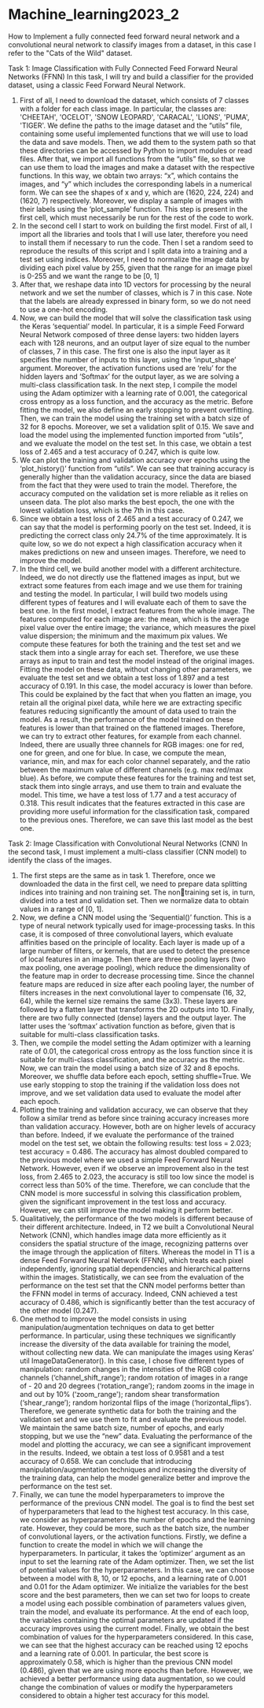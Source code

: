 # Machine_learning2023_2
How to Implement a fully connected feed forward neural network and a convolutional neural network to classify images from a dataset, in this case I refer to the "Cats of the Wild" dataset.

Task 1: Image Classification with Fully Connected Feed Forward Neural 
Networks (FFNN)
In this task, I will try and build a classifier for the provided dataset, using a classic Feed 
Forward Neural Network.
1. First of all, I need to download the dataset, which consists of 7 classes with a folder for 
each class image. In particular, the classes are: 'CHEETAH', 'OCELOT', 'SNOW 
LEOPARD', 'CARACAL', 'LIONS', 'PUMA', 'TIGER'. We define the paths to the image 
dataset and the “utils” file, containing some useful implemented functions that we will use to 
load the data and save models. Then, we add them to the system path so that these directories 
can be accessed by Python to import modules or read files. After that, we import all functions 
from the “utils” file, so that we can use them to load the images and make a dataset with the 
respective functions. In this way, we obtain two arrays: “x”, which contains the images, and 
“y” which includes the corresponding labels in a numerical form. We can see the shapes of x 
and y, which are (1620, 224, 224) and (1620, 7) respectively. Moreover, we display a sample 
of images with their labels using the ‘plot_sample’ function. This step is present in the first 
cell, which must necessarily be run for the rest of the code to work. 
2. In the second cell I start to work on building the first model. First of all, I import all the 
libraries and tools that I will use later, therefore you need to install them if necessary to 
run the code. Then I set a random seed to reproduce the results of this script and I split 
data into a training and a test set using indices. Moreover, I need to normalize the image 
data by dividing each pixel value by 255, given that the range for an image pixel is 0-255
and we want the range to be [0, 1]
3. After that, we reshape data into 1D vectors for processing by the neural network and we 
set the number of classes, which is 7 in this case. Note that the labels are already 
expressed in binary form, so we do not need to use a one-hot encoding.
4. Now, we can build the model that will solve the classification task using the Keras 
‘sequential’ model. In particular, it is a simple Feed Forward Neural Network composed 
of three dense layers: two hidden layers each with 128 neurons, and an output layer of 
size equal to the number of classes, 7 in this case. The first one is also the input layer as it 
specifies the number of inputs to this layer, using the ‘input_shape’ argument. 
Moreover, the activation functions used are ‘relu’ for the hidden layers and ‘Softmax’ for 
the output layer, as we are solving a multi-class classification task. In the next step, I 
compile the model using the Adam optimizer with a learning rate of 0.001, the 
categorical cross entropy as a loss function, and the accuracy as the metric. Before fitting 
the model, we also define an early stopping to prevent overfitting. Then, we can train the 
model using the training set with a batch size of 32 for 8 epochs. Moreover, we set a 
validation split of 0.15. We save and load the model using the implemented function 
imported from “utils”, and we evaluate the model on the test set. In this case, we obtain a test 
loss of 2.465 and a test accuracy of 0.247, which is quite low.
5. We can plot the training and validation accuracy over epochs using the ‘plot_history()’ 
function from “utils”. We can see that training accuracy is generally higher than the 
validation accuracy, since the data are biased from the fact that they were used to train the 
model. Therefore, the accuracy computed on the validation set is more reliable as it relies on 
unseen data. The plot also marks the best epoch, the one with the lowest validation loss, 
which is the 7th in this case.
6. Since we obtain a test loss of 2.465 and a test accuracy of 0.247, we can say that the 
model is performing poorly on the test set. Indeed, it is predicting the correct class only 
24.7% of the time approximately. It is quite low, so we do not expect a high classification 
accuracy when it makes predictions on new and unseen images. Therefore, we need to 
improve the model.
7. In the third cell, we build another model with a different architecture. Indeed, we do not 
directly use the flattened images as input, but we extract some features from each image 
and we use them for training and testing the model. In particular, I will build two models 
using different types of features and I will evaluate each of them to save the best one. In 
the first model, I extract features from the whole image. The features computed for each 
image are: the mean, which is the average pixel value over the entire image; the variance, 
which measures the pixel value dispersion; the minimum and the maximum pix values.
We compute these features for both the training and the test set and we stack them into a 
single array for each set. Therefore, we use these arrays as input to train and test the 
model instead of the original images. Fitting the model on these data, without changing 
other parameters, we evaluate the test set and we obtain a test loss of 1.897 and a test
accuracy of 0.191. In this case, the model accuracy is lower than before. This could be 
explained by the fact that when you flatten an image, you retain all the original pixel 
data, while here we are extracting specific features reducing significantly the amount of 
data used to train the model. As a result, the performance of the model trained on these 
features is lower than that trained on the flattened images. Therefore, we can try to 
extract other features, for example from each channel. Indeed, there are usually three 
channels for RGB images: one for red, one for green, and one for blue. In case, we 
compute the mean, variance, min, and max for each color channel separately, and the 
ratio between the maximum value of different channels (e.g. max red/max blue). As 
before, we compute these features for the training and test set, stack them into single 
arrays, and use them to train and evaluate the model. This time, we have a test loss of 
1.77 and a test accuracy of 0.318. This result indicates that the features extracted in this 
case are providing more useful information for the classification task, compared to the 
previous ones. Therefore, we can save this last model as the best one.

Task 2: Image Classification with Convolutional Neural Networks (CNN)
In the second task, I must implement a multi-class classifier (CNN model) to identify the
class of the images.

1. The first steps are the same as in task 1. Therefore, once we downloaded the data in the first 
cell, we need to prepare data splitting indices into training and non training set. The nontraining set is, in turn, divided into a test and validation set. Then we normalize data to 
obtain values in a range of [0, 1].
2. Now, we define a CNN model using the ‘Sequential()’ function. This is a type of neural 
network typically used for image-processing tasks. In this case, it is composed of three 
convolutional layers, which evaluate affinities based on the principle of locality. Each layer 
is made up of a large number of filters, or kernels, that are used to detect the presence of 
local features in an image. Then there are three pooling layers (two max pooling, one 
average pooling), which reduce the dimensionality of the feature map in order to decrease 
processing time. Since the channel feature maps are reduced in size after each pooling layer, 
the number of filters increases in the next convolutional layer to compensate (16, 32, 64), 
while the kernel size remains the same (3x3). These layers are followed by a flatten layer 
that transforms the 2D outputs into 1D. Finally, there are two fully connected (dense) layers 
and the output layer. The latter uses the ‘softmax’ activation function as before, given that is 
suitable for multi-class classification tasks. 
3. Then, we compile the model setting the Adam optimizer with a learning rate of 0.01, the 
categorical cross entropy as the loss function since it is suitable for multi-class classification, 
and the accuracy as the metric. Now, we can train the model using a batch size of 32 and 8 
epochs. Moreover, we shuffle data before each epoch, setting shuffle=True. We use early 
stopping to stop the training if the validation loss does not improve, and we set validation 
data used to evaluate the model after each epoch.
4. Plotting the training and validation accuracy, we can observe that they follow a similar trend 
as before since training accuracy increases more than validation accuracy. However, both are 
on higher levels of accuracy than before. Indeed, if we evaluate the performance of the 
trained model on the test set, we obtain the following results: test loss = 2.023; test accuracy 
= 0.486. The accuracy has almost doubled compared to the previous model where we used a 
simple Feed Forward Neural Network. However, even if we observe an improvement also in 
the test loss, from 2.465 to 2.023, the accuracy is still too low since the model is correct less 
than 50% of the time. Therefore, we can conclude that the CNN model is more successful in 
solving this classification problem, given the significant improvement in the test loss and 
accuracy. However, we can still improve the model making it perform better.
5. Qualitatively, the performance of the two models is different because of their different 
architecture. Indeed, in T2 we built a Convolutional Neural Network (CNN), which handles 
image data more efficiently as it considers the spatial structure of the image, recognizing 
patterns over the image through the application of filters. Whereas the model in T1 is a dense 
Feed Forward Neural Network (FFNN), which treats each pixel independently, ignoring 
spatial dependencies and hierarchical patterns within the images. Statistically, we can see 
from the evaluation of the performance on the test set that the CNN model performs better 
than the FFNN model in terms of accuracy. Indeed, CNN achieved a test accuracy of 0.486, 
which is significantly better than the test accuracy of the other model (0.247).
6. One method to improve the model consists in using manipulation/augmentation techniques 
on data to get better performance. In particular, using these techniques we significantly 
increase the diversity of the data available for training the model, without collecting new 
data. We can manipulate the images using Keras’ util ImageDataGenerator().
In this case, I chose five different types of manipulation: random changes in the intensities of 
the RGB color channels (‘channel_shift_range’); random rotation of images in a range of -
20 and 20 degrees (‘rotation_range’); random zooms in the image in and out by 10% 
(‘zoom_range'); random shear transformation (‘shear_range’); random horizontal flips of 
the image (‘horizontal_flips’). Therefore, we generate synthetic data for both the training
and the validation set and we use them to fit and evaluate the previous model. We maintain 
the same batch size, number of epochs, and early stopping, but we use the “new” data. 
Evaluating the performance of the model and plotting the accuracy, we can see a significant 
improvement in the results. Indeed, we obtain a test loss of 0.9581 and a test accuracy of 
0.658. We can conclude that introducing manipulation/augmentation techniques and 
increasing the diversity of the training data, can help the model generalize better and 
improve the performance on the test set.
7. Finally, we can tune the model hyperparameters to improve the performance of the previous 
CNN model. The goal is to find the best set of hyperparameters that lead to the highest test 
accuracy. In this case, we consider as hyperparameters the number of epochs and the 
learning rate. However, they could be more, such as the batch size, the number of 
convolutional layers, or the activation functions. Firstly, we define a function to create the 
model in which we will change the hyperparameters. In particular, it takes the ‘optimizer’
argument as an input to set the learning rate of the Adam optimizer. Then, we set the list of 
potential values for the hyperparameters. In this case, we can choose between a model with 
8, 10, or 12 epochs, and a learning rate of 0.001 and 0.01 for the Adam optimizer. We 
initialize the variables for the best score and the best parameters, then we can set two for 
loops to create a model using each possible combination of parameters values given, train the 
model, and evaluate its performance. At the end of each loop, the variables containing the 
optimal parameters are updated if the accuracy improves using the current model. Finally, 
we obtain the best combination of values for the hyperparameters considered. In this case, 
we can see that the highest accuracy can be reached using 12 epochs and a learning rate of 
0.001. In particular, the best score is approximately 0.58, which is higher than the previous 
CNN model (0.486), given that we are using more epochs than before. However, we 
achieved a better performance using data augmentation, so we could change the combination 
of values or modify the hyperparameters considered to obtain a higher test accuracy for this 
model.
